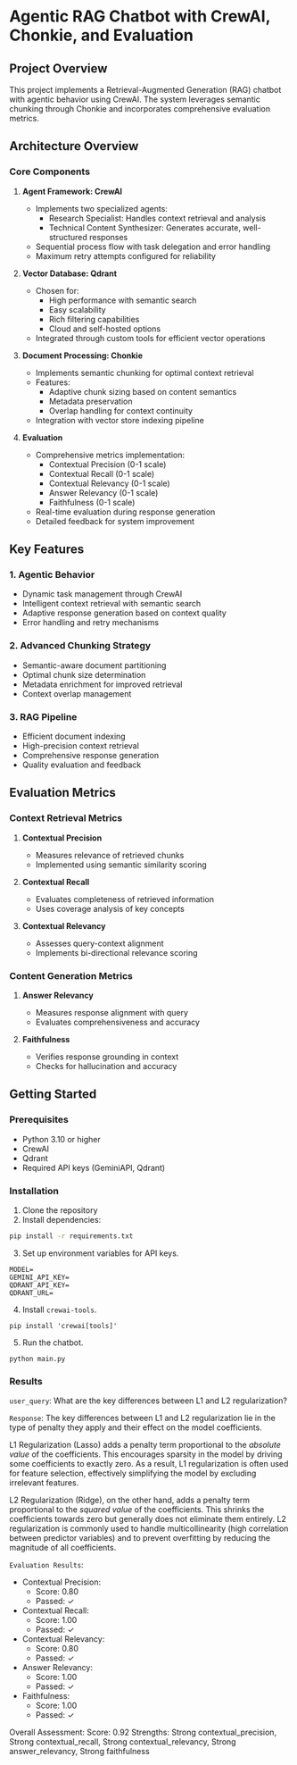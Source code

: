 # Agentic RAG Chatbot with CrewAI, Chonkie, and Evaluation

## Project Overview

This project implements a Retrieval-Augmented Generation (RAG) chatbot with agentic behavior using CrewAI. The system leverages semantic chunking through Chonkie and incorporates comprehensive evaluation metrics.

## Architecture Overview

### Core Components

1. **Agent Framework: CrewAI**

   - Implements two specialized agents:
     - Research Specialist: Handles context retrieval and analysis
     - Technical Content Synthesizer: Generates accurate, well-structured responses
   - Sequential process flow with task delegation and error handling
   - Maximum retry attempts configured for reliability

2. **Vector Database: Qdrant**

   - Chosen for:
     - High performance with semantic search
     - Easy scalability
     - Rich filtering capabilities
     - Cloud and self-hosted options
   - Integrated through custom tools for efficient vector operations

3. **Document Processing: Chonkie**

   - Implements semantic chunking for optimal context retrieval
   - Features:
     - Adaptive chunk sizing based on content semantics
     - Metadata preservation
     - Overlap handling for context continuity
   - Integration with vector store indexing pipeline

4. **Evaluation**
   - Comprehensive metrics implementation:
     - Contextual Precision (0-1 scale)
     - Contextual Recall (0-1 scale)
     - Contextual Relevancy (0-1 scale)
     - Answer Relevancy (0-1 scale)
     - Faithfulness (0-1 scale)
   - Real-time evaluation during response generation
   - Detailed feedback for system improvement

## Key Features

### 1. Agentic Behavior

- Dynamic task management through CrewAI
- Intelligent context retrieval with semantic search
- Adaptive response generation based on context quality
- Error handling and retry mechanisms

### 2. Advanced Chunking Strategy

- Semantic-aware document partitioning
- Optimal chunk size determination
- Metadata enrichment for improved retrieval
- Context overlap management

### 3. RAG Pipeline

- Efficient document indexing
- High-precision context retrieval
- Comprehensive response generation
- Quality evaluation and feedback

## Evaluation Metrics

### Context Retrieval Metrics

1. **Contextual Precision**

   - Measures relevance of retrieved chunks
   - Implemented using semantic similarity scoring

2. **Contextual Recall**

   - Evaluates completeness of retrieved information
   - Uses coverage analysis of key concepts

3. **Contextual Relevancy**
   - Assesses query-context alignment
   - Implements bi-directional relevance scoring

### Content Generation Metrics

1. **Answer Relevancy**

   - Measures response alignment with query
   - Evaluates comprehensiveness and accuracy

2. **Faithfulness**
   - Verifies response grounding in context
   - Checks for hallucination and accuracy

## Getting Started

### Prerequisites

- Python 3.10 or higher
- CrewAI
- Qdrant
- Required API keys (GeminiAPI, Qdrant)

### Installation

1. Clone the repository
2. Install dependencies:

```bash
pip install -r requirements.txt
```

3. Set up environment variables for API keys.

```
MODEL=
GEMINI_API_KEY=
QDRANT_API_KEY=
QDRANT_URL=
```

4. Install `crewai-tools`.

```
pip install 'crewai[tools]'
```

5. Run the chatbot.

```
python main.py
```

### Results

`user_query`: What are the key differences between L1 and L2 regularization?

`Response`:
The key differences between L1 and L2 regularization lie in the type of penalty they apply and their effect on the model coefficients.

L1 Regularization (Lasso) adds a penalty term proportional to the _absolute value_ of the coefficients. This encourages sparsity in the model by driving some coefficients to exactly zero. As a result, L1 regularization is often used for feature selection, effectively simplifying the model by excluding irrelevant features.

L2 Regularization (Ridge), on the other hand, adds a penalty term proportional to the _squared value_ of the coefficients. This shrinks the coefficients towards zero but generally does not eliminate them entirely. L2 regularization is commonly used to handle multicollinearity (high correlation between predictor variables) and to prevent overfitting by reducing the magnitude of all coefficients.

`Evaluation Results`:

- Contextual Precision:
  - Score: 0.80
  - Passed: ✓
- Contextual Recall:
  - Score: 1.00
  - Passed: ✓
- Contextual Relevancy:
  - Score: 0.80
  - Passed: ✓
- Answer Relevancy:
  - Score: 1.00
  - Passed: ✓
- Faithfulness:
  - Score: 1.00
  - Passed: ✓

Overall Assessment:
Score: 0.92
Strengths: Strong contextual_precision, Strong contextual_recall, Strong contextual_relevancy, Strong answer_relevancy, Strong faithfulness
